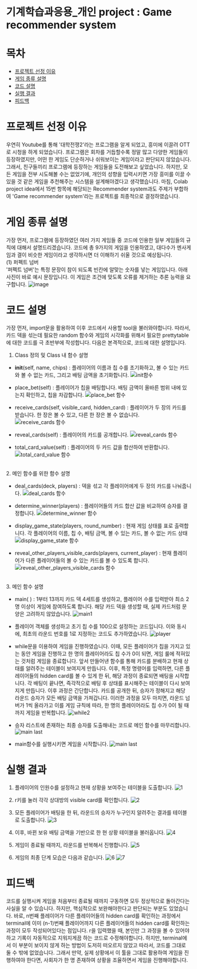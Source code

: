 # 기계학습과응용_개인 project : Game recommender system
# 목차
- [프로젝트 선정 이유](#프로젝트-선정-이유)
- [게임 종류 설명](#게임-종류-설명)
- [코드 설명](#코드-설명)
- [실행 결과](#실행-결과)
- [피드백](#피드백)

# 프로젝트 선정 이유
#### 
우연히 Youtube를 통해 '대학전쟁2'라는 프로그램을 알게 되었고, 흥미에 이끌려 OTT로 시청을 하게 되었습니다. 프로그램은 회차를 거듭할수록 정말 많고 다양한 게임들이 등장하였지만, 어떤 한 게임도 단순하거나 쉬워보이는 게임이라고 판단되지 않았습니다. 그래서, 친구들끼리 프로그램에 등장하는 게임들을 도전해보고 싶었습니다. 하지만, 모든 게임을 전부 시도해볼 수는 없었기에, 개인의 성향을 입력시키면 가장 흥미를 이끌 수 있을 것 같은 게임을 추천해주는 시스템을 설계해야겠다고 생각했습니다. 마침, Colab project idea에서 15번 항목에 해당되는 Recommender system과도 주제가 부합하여 'Game recommender system'라는 프로젝트를 최종적으로 결정하였습니다.

# 게임 종류 설명
####
가장 먼저, 프로그램에 등장하였던 여러 가지 게임들 중 코드에 인용한 일부 게임들의 규칙에 대해서 설명드리겠습니다. 코드에 총 9가지의 게임을 인용하였고, 대다수가 멘사게임과 결이 비슷한 게임이라고 생각하시면 더 이해하기 쉬울 것으로 예상됩니다.
<br>
(1) 퍼펙트 넘버
<br>
'퍼펙트 넘버'는 특정 문장이 참이 되도록 빈칸에 알맞는 숫자를 넣는 게임입니다. 아래 사진이 바로 예시 문장입니다. 이 게임은 조건에 맞도록 오류를 제거하는 추론 능력을 요구합니다.
![image](https://github.com/user-attachments/assets/80263c62-a8fe-4172-85c9-d19f5200a9bd)

# 코드 설명

가장 먼저, import문을 활용하여 이후 코드에서 사용할 tool을 불러와야합니다. 따라서, 카드 덱을 섞는데 필요한 random 함수와 게임의 시각화를 위해서 필요한 prettytable에 대한 코드를 극 초반부에 작성합니다. 다음은 본격적으로, 코드에 대한 설명입니다.

1. Class 정의 및 Class 내 함수 설명
   
  - __init__(self, name, chips) : 플레이어의 이름과 칩 수를 초기화하고, 볼 수 있는 카드와 볼 수 없는 카드, 그리고 배팅 금액을 초기화합니다.
  ![init함수](https://github.com/moad20/project/assets/163985965/87d40a9f-7b22-415e-a097-53d715da3e25)

  - place_bet(self) : 플레이어가 칩을 배팅합니다. 배팅 금액이 올바른 범위 내에 있는지 확인하고, 칩을 차감합니다.
  ![place_bet 함수](https://github.com/moad20/project/assets/163985965/242685e9-85ce-45e8-9019-a51c8361d829)

  - receive_cards(self, visible_card, hidden_card) : 플레이어가 두 장의 카드를 받습니다. 한 장은 볼 수 있고, 다른 한 장은 볼 수 없습니다.
![receive_cards 함수](https://github.com/moad20/project/assets/163985965/67772d7d-64d2-4f1d-b51d-6cd3675583bd)

  - reveal_cards(self) : 플레이어의 카드를 공개합니다.
![reveal_cards 함수](https://github.com/moad20/project/assets/163985965/ca859344-a6b8-435d-a38f-71049f91e274)

  - total_card_value(self) : 플레이어의 두 카드 값을 합산하여 반환합니다.
    ![total_card_value 함수](https://github.com/moad20/project/assets/163985965/6d6ea470-e807-4900-a3fd-21cf738a324f)

<br>
2. 메인 함수를 위한 함수 설명

  - deal_cards(deck, players) : 덱을 섞고 각 플레이어에게 두 장의 카드를 나눠줍니다.
  ![deal_cards 함수](https://github.com/moad20/project/assets/163985965/6b4d15f4-90c9-4748-a4e6-31002faf8962)

  - determine_winner(players) : 플레이어들의 카드 합산 값을 비교하여 승자를 결정합니다.
  ![determine_winner 함수](https://github.com/moad20/project/assets/163985965/333beb85-7188-430a-ac6c-9f8b6b1f8394)

  - display_game_state(players, round_number) : 현재 게임 상태를 표로 출력합니다. 각 플레이어의 이름, 칩 수, 배팅 금액, 볼 수 있는 카드, 볼 수 없는 카드 상태
  ![display_game_state 함수](https://github.com/moad20/project/assets/163985965/97e03a81-6bf3-4569-896c-eb2c327376a9)

  - reveal_other_players_visible_cards(players, current_player) : 현재 플레이어가 다른 플레이어들의 볼 수 있는 카드를 볼 수 있도록 합니다.
    ![reveal_other_players_visible_cards 함수](https://github.com/moad20/project/assets/163985965/6d8fe310-63e1-409f-8917-19fbc8c87f9b)

<br>
3. 메인 함수 설명
  
  - main( ) : 1부터 13까지 카드 덱 4세트를 생성하고, 플레이어 수를 입력받아 최소 2명 이상이 게임에 참여하도록 합니다. 해당 카드 덱을 생성할 때, 실제 카드처럼 문양은 고려하지 않았습니다.
  ![main1](https://github.com/moad20/project/assets/163985965/919e1678-9290-486c-af36-ea1338075480)

  - 플레이어 객체를 생성하고 초기 칩 수를 100으로 설정하는 코드입니다. 이와 동시에, 최초의 라운드 번호를 1로 지정하는 코드도 추가하였습니다.
    ![player](https://github.com/moad20/project/assets/163985965/961ee438-d3e9-491b-a601-cec0b4d0b0ef)

  - while문을 이용하여 게임을 진행하였습니다. 이때, 모든 플레이어가 칩을 가지고 있는 동안 게임을 진행하고 한 명의 플레이어라도 칩 수가 0이 되면, 게임 룰에 적혀있는 것처럼 게임을 종료합니다. 앞서 만들어낸 함수를 통해 카드를 분배하고 현재 상태를 알려주는 테이블이 보여지게 만듭니다. 이후, 특정 명령어를 입력하면, 다른 플레이어들의 hidden card를 볼 수 있게 한 뒤, 해당 과정이 종료되면 배팅을 시작합니다. 각 배팅이 끝나면, 즉각적으로 배팅 후 상태를 표시해주는 테이블이 다시 보여지게 만듭니다. 이후 과정은 간단합니다. 카드를 공개한 뒤, 승자가 정해지고 해당 라운드 승자가 모든 배팅 금액을 가져갑니다. 이러한 과정을 모두 마치면, 라운드 넘버가 1씩 올라가고 이를 게임 규칙에 따라, 한 명의 플레이어라도 칩 수가 0이 될 때까지 게임을 반복합니다.
  ![while2](https://github.com/moad20/project/assets/163985965/538af4da-fae9-4349-bf6a-44dd1e6f3e19)

  - 승자 리스트에 존재하는 최종 승자를 도출해내는 코드로 메인 함수를 마무리합니다.
  ![main last](https://github.com/moad20/project/assets/163985965/7c2277e6-e09f-40de-9193-024ebbf20d70)

  - main함수를 실행시키면 게임을 시작합니다.
  ![main last](https://github.com/moad20/project/assets/163985965/559c288a-1e90-4279-8a7b-71673d8191c5)

# 실행 결과

1. 플레이어의 인원수를 설정하고 현재 상황을 보여주는 테이블을 도출합니다.
![1](https://github.com/moad20/project/assets/163985965/79dce09f-cc7a-4416-8bfc-0c9ba5b78b72)

2. r키를 눌러 각각 상대방의 visible card를 확인합니다.
![2](https://github.com/moad20/project/assets/163985965/051e674e-5860-423f-8b06-63393fb8c114)

3. 모든 플레이어가 배팅을 한 뒤, 라운드의 승자가 누구인지 알려주는 결과를 테이블로 도출합니다.
![3](https://github.com/moad20/project/assets/163985965/34b0bcd6-d4c3-4672-8569-24c1062a96ea)

4. 이후, 바뀐 보유 배팅 금액을 기반으로 한 현 상황 테이블을 불러옵니다.
![4](https://github.com/moad20/project/assets/163985965/01f7b81d-7df7-4403-8a6e-da1345b27db1)

5. 게임이 종료될 때까지, 라운드를 반복해서 진행합니다.
![5](https://github.com/moad20/project/assets/163985965/38d96bc8-ccf1-42d8-9ed7-9f3dae19cda9)

6. 게임의 최종 단계 모습은 다음과 같습니다.
![6](https://github.com/moad20/project/assets/163985965/6eb1ed75-a17d-44af-9667-12518f96c358)
![7](https://github.com/moad20/project/assets/163985965/6fbdf627-5daf-4d61-8c90-9713941cda89)

# 피드백
####
코드를 실행시켜 게임을 처음부터 종료될 때까지 구동하면 모두 정상적으로 돌아간다는 사실을 알 수 있습니다. 하지만, 핵심적으로 보완해야한다고 판단되는 부분도 있었습니다. 바로, n번째 플레이어가 다른 플레이어들의 hidden card를 확인하는 과정에서 terminal에 이미 (n-1)번째 플레이어까지 다른 플레이어들의 hidden card를 확인하는 과정이 모두 작성되어있다는 점입니다. r을 입력했을 때, 본인만 그 과정을 볼 수 있어야하고 기록이 자동적으로 지워지게끔 하는 코드로 수정해야합니다. 하지만, terminal에서 이 부분이 보이지 않게 하는 방법이 도저히 떠오르지 않았고 따라서, 코드를 그대로 둘 수 밖에 없었습니다. 그래서 만약, 실제 상황에서 이 툴을 그대로 활용하여 게임을 진행하여야 한다면, 사회자가 한 명 존재하여 상황을 조율하면서 게임을 진행해야합니다.
